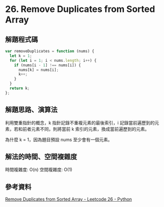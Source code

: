 # 26. Remove Duplicates from Sorted Array

## 解題程式碼

```javascript
var removeDuplicates = function (nums) {
  let k = 1;
  for (let i = 1; i < nums.length; i++) {
    if (nums[i - 1] !== nums[i]) {
      nums[k] = nums[i];
      k++;
    }
  }
  return k;
};
```

## 解題思路、演算法

利用雙重指針的概念，k 指針記錄不重複元素的最後索引，i 記錄當前遍歷到的元素，若和前者元素不同，則將當前 k 索引的元素，換成當前遍歷到的元素。

為什麼 k = 1，因為題目預設 nums 至少會有一個元素。

## 解法的時間、空間複雜度

時間複雜度: O(n)
空間複雜度: O(1)

## 參考資料

[Remove Duplicates from Sorted Array - Leetcode 26 - Python](https://youtu.be/DEJAZBq0FDA)
